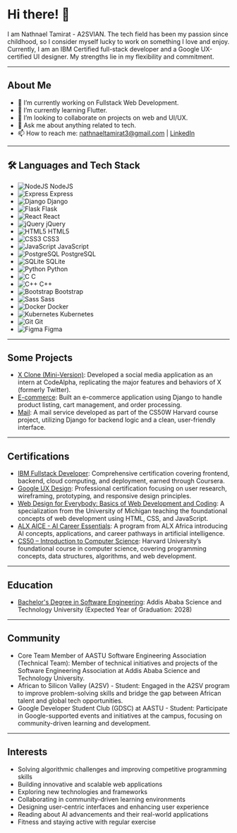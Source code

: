 # Hi there! 👋
I am Nathnael Tamirat - A2SVIAN. The tech field has been my passion since childhood, so I consider myself lucky to work on something I love and enjoy. Currently, I am an IBM Certified full-stack developer and a Google UX-certified UI designer. My strengths lie in my flexibility and commitment.

---

## About Me
- 🔭 I’m currently working on Fullstack Web Development.
- 🌱 I’m currently learning Flutter.
- 👯 I’m looking to collaborate on projects on web and UI/UX.
- 💬 Ask me about anything related to tech.
- 📫 How to reach me: [nathnaeltamirat3@gmail.com](mailto:nathnaeltamirat3@gmail.com) | [LinkedIn](https://www.linkedin.com/in/nathnael-tamirat/)

---

## :hammer_and_wrench: Languages and Tech Stack

- ![NodeJS](https://github.com/devicons/devicon/blob/master/icons/nodejs/nodejs-plain.svg) NodeJS
- ![Express](https://github.com/devicons/devicon/blob/master/icons/express/express-original.svg) Express
- ![Django](https://github.com/devicons/devicon/blob/master/icons/django/django-plain-wordmark.svg) Django
- ![Flask](https://github.com/devicons/devicon/blob/master/icons/flask/flask-original.svg) Flask
- ![React](https://github.com/devicons/devicon/blob/master/icons/react/react-original.svg) React
- ![jQuery](https://github.com/devicons/devicon/blob/master/icons/jquery/jquery-plain-wordmark.svg) jQuery
- ![HTML5](https://github.com/devicons/devicon/blob/master/icons/html5/html5-plain.svg) HTML5
- ![CSS3](https://github.com/devicons/devicon/blob/master/icons/css3/css3-plain-wordmark.svg) CSS3
- ![JavaScript](https://github.com/devicons/devicon/blob/master/icons/javascript/javascript-plain.svg) JavaScript
- ![PostgreSQL](https://github.com/devicons/devicon/blob/master/icons/postgresql/postgresql-original-wordmark.svg) PostgreSQL
- ![SQLite](https://github.com/devicons/devicon/blob/master/icons/sqlite/sqlite-original-wordmark.svg) SQLite
- ![Python](https://github.com/devicons/devicon/blob/master/icons/python/python-original-wordmark.svg) Python
- ![C](https://github.com/devicons/devicon/blob/master/icons/c/c-original.svg) C
- ![C++](https://github.com/devicons/devicon/blob/master/icons/cplusplus/cplusplus-line.svg) C++
- ![Bootstrap](https://github.com/devicons/devicon/blob/master/icons/bootstrap/bootstrap-plain-wordmark.svg) Bootstrap
- ![Sass](https://github.com/devicons/devicon/blob/master/icons/sass/sass-original.svg) Sass
- ![Docker](https://github.com/devicons/devicon/blob/master/icons/docker/docker-original-wordmark.svg) Docker
- ![Kubernetes](https://github.com/devicons/devicon/blob/master/icons/kubernetes/kubernetes-plain-wordmark.svg) Kubernetes
- ![Git](https://github.com/devicons/devicon/blob/master/icons/git/git-original-wordmark.svg) Git
- ![Figma](https://github.com/devicons/devicon/blob/master/icons/figma/figma-original.svg) Figma

---

## Some Projects
- [X Clone (Mini-Version)](https://github.com/nathnaeltamirat/CodeAlpha_Social-Media-Platform): Developed a social media application as an intern at CodeAlpha, replicating the major features and behaviors of X (formerly Twitter).
- [E-commerce](https://github.com/nathnaeltamirat/CodeAlpha_Simple-E-commerce-Store): Built an e-commerce application using Django to handle product listing, cart management, and order processing.
- [Mail](https://github.com/nathnaeltamirat/CS50W/tree/main/mail): A mail service developed as part of the CS50W Harvard course project, utilizing Django for backend logic and a clean, user-friendly interface.

---

## Certifications
- [IBM Fullstack Developer](https://www.coursera.org/account/accomplishments/professional-cert/G3DGLFTAZCN0): Comprehensive certification covering frontend, backend, cloud computing, and deployment, earned through Coursera.
- [Google UX Design](https://www.coursera.org/account/accomplishments/professional-cert/B0HCD1NBHG19): Professional certification focusing on user research, wireframing, prototyping, and responsive design principles.
- [Web Design for Everybody: Basics of Web Development and Coding](https://www.coursera.org/account/accomplishments/specialization/EVWMDMRXAN8Z): A specialization from the University of Michigan teaching the foundational concepts of web development using HTML, CSS, and JavaScript.
- [ALX AICE - AI Career Essentials](https://intranet.alxswe.com/certificates/G6xzPFYEM3): A program from ALX Africa introducing AI concepts, applications, and career pathways in artificial intelligence.
- [CS50 – Introduction to Computer Science](https://certificates.cs50.io/72d146c3-0b45-4689-9ce2-07415d5444d1): Harvard University’s foundational course in computer science, covering programming concepts, data structures, algorithms, and web development.

---

## Education
- [Bachelor's Degree in Software Engineering](http://www.aastu.edu.et/): Addis Ababa Science and Technology University (Expected Year of Graduation: 2028)

---

## Community
- Core Team Member of AASTU Software Engineering Association (Technical Team): Member of technical initiatives and projects of the Software Engineering Association at Addis Ababa Science and Technology University.
- African to Silicon Valley (A2SV) - Student: Engaged in the A2SV program to improve problem-solving skills and bridge the gap between African talent and global tech opportunities.
- Google Developer Student Club (GDSC) at AASTU - Student: Participate in Google-supported events and initiatives at the campus, focusing on community-driven learning and development.

---

## Interests
- Solving algorithmic challenges and improving competitive programming skills
- Building innovative and scalable web applications
- Exploring new technologies and frameworks
- Collaborating in community-driven learning environments
- Designing user-centric interfaces and enhancing user experience
- Reading about AI advancements and their real-world applications
- Fitness and staying active with regular exercise

